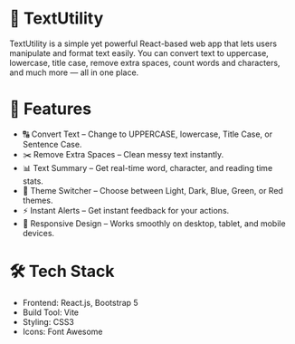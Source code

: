 <h1>📝 TextUtility</h1>

<p>TextUtility is a simple yet powerful React-based web app that lets users manipulate and format text easily. You can convert text to uppercase, lowercase, title case, remove extra spaces, count words and characters, and much more — all in one place.</p>

<h1>🚀 Features</h1>
<ul>
<li>🔠 Convert Text – Change to UPPERCASE, lowercase, Title Case, or Sentence Case.</li>

<li>✂️ Remove Extra Spaces – Clean messy text instantly.</li>

<li>📊 Text Summary – Get real-time word, character, and reading time stats.</li>

<li>🎨 Theme Switcher – Choose between Light, Dark, Blue, Green, or Red themes.</li>

<li>⚡ Instant Alerts – Get instant feedback for your actions.</li>

<li>📱 Responsive Design – Works smoothly on desktop, tablet, and mobile devices.</li>
</ul>
<h1>🛠️ Tech Stack</h1>

<ul>
<li>Frontend: React.js, Bootstrap 5</li>

<li>Build Tool: Vite</li>

<li>Styling: CSS3</li>

<li>Icons: Font Awesome</li>
</ul>
